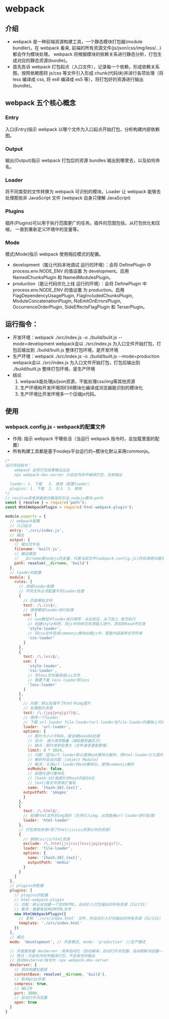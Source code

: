 # webpack

## 介绍

- webpack 是一种前端资源构建工具，一个静态模块打包器(module bundler)。在 webpack 看来, 前端的所有资源文件(js/json/css/img/less/...)都会作为模块处理。 webpack 将根据模块的依赖关系进行静态分析，打包生成对应的静态资源(bundle)。
- 首先告诉 webpack 打包起点（入口文件），记录每一个依赖，形成依赖关系图，按照依赖图将 js/css 等文件引入形成 chunk(代码块)并进行各项处理（将 less 编译成 css, 将 es6 编译成 es5 等），将打包好的资源进行输出(bundle)。

## webpack 五个核心概念

### Entry

入口(Entry)指示 webpack 以哪个文件为入口起点开始打包，分析构建内部依赖图。

### Output

输出(Output)指示 webpack 打包后的资源 bundles 输出到哪里去，以及如何命名。

### Loader

将不同类型的文件转换为 webpack 可识别的模块。Loader 让 webpack 能够去处理那些非 JavaScript 文件 (webpack 自身只理解 JavaScript)

### Plugins

插件(Plugins)可以用于执行范围更广的任务。插件的范围包括，从打包优化和压缩， 一直到重新定义环境中的变量等。

### Mode

模式(Mode)指示 webpack 使用相应模式的配置。

- development（能让代码本地调试 运行的环境）：会将 DefinePlugin 中 process.env.NODE_ENV 的值设置 为 development。启用 NamedChunksPlugin 和 NamedModulesPlugin。
- production（能让代码优化上线 运行的环境）：会将 DefinePlugin 中 process.env.NODE_ENV 的值设置 为 production。启用 FlagDependencyUsagePlugin, FlagIncludedChunksPlugin, ModuleConcatenationPlugin, NoEmitOnErrorsPlugin, OccurrenceOrderPlugin, SideEffectsFlagPlugin 和 TerserPlugin。

## 运行指令：

- 开发环境：webpack ./src/index.js -o ./build/built.js --mode=development
      webpack会以 ./src/index.js 为入口文件开始打包，打包后输出到 ./build/built.js
      整体打包环境，是开发环境
- 生产环境：webpack ./src/index.js -o ./build/built.js --mode=production
      webpack会以 ./src/index.js 为入口文件开始打包，打包后输出到 ./build/built.js
      整体打包环境，是生产环境
- 结论
    1. webpack能处理js/json资源，不能处理css/img等其他资源
    2. 生产环境和开发环境将ES6模块化编译成浏览器能识别的模块化
    3. 生产环境比开发环境多一个压缩js代码。

## 使用

### webpack.config.js - webpack的配置文件

- 作用: 指示 webpack 干哪些活（当运行 webpack 指令时，会加载里面的配置）
- 所有构建工具都是基于nodejs平台运行的~模块化默认采用commonjs。

```js
/*
运行项目指令：
    webpack 会将打包结果输出出去
    npx webpack-dev-server 只会在内存中编译打包，没有输出

  loader: 1. 下载   2. 使用（配置loader）
  plugins: 1. 下载  2. 引入  3. 使用
*/
// resolve用来拼接绝对路径的方法,nodejs模块:path
const { resolve } = require('path');
const HtmlWebpackPlugin = require('html-webpack-plugin');

module.exports = {
  // webpack配置
  // 入口起点
  entry: './src/index.js',
  // 输出
  output: {
    // 输出文件名
    filename: 'built.js',
    // 输出路径
    // __dirname是nodejs的变量，代表当前文件(webpack.config.js)的目录绝对路径
    path: resolve(__dirname, 'build')
  },
  // loader的配置
  module: {
    rules: [
      // 详细loader配置
      // 不同文件必须配置不同loader处理
      {
        // 匹配哪些文件
        test: /\.css$/,
        // 使用哪些loader进行处理
        use: [
          // use数组中loader执行顺序：从右到左，从下到上 依次执行
          // 创建style标签，将js中的样式资源插入进行，添加到head中生效
          'style-loader',
          // 将css文件变成commonjs模块加载js中，里面内容是样式字符串
          'css-loader'
        ]
      },
      {
        test: /\.less$/,
        use: [
          'style-loader',
          'css-loader',
          // 将less文件编译成css文件
          // 需要下载 less-loader和less
          'less-loader'
        ]
      },
      {
        // 问题：默认处理不了html中img图片
        // 处理图片资源
        test: /\.(jpg|png|gif)$/,
        // 使用一个loader
        // 下载 url-loader file-loader(url-loader在file-loader的基础上可以将图片转化为base64编码)
        loader: 'url-loader',
        options: {
          // 图片大小小于8kb，就会被base64处理
          // 优点: 减少请求数量（减轻服务器压力）
          // 缺点：图片体积会更大（文件请求速度更慢）
          limit: 8 * 1024,
          // 问题：因为url-loader默认使用es6模块化解析，而html-loader引入图片是commonjs
          // 解析时会出问题：[object Module]
          // 解决：关闭url-loader的es6模块化，使用commonjs解析
          esModule: false,
          // 给图片进行重命名
          // [hash:10]取图片的hash的前10位
          // [ext]取文件原来扩展名
          name: '[hash:10].[ext]',
        outputPath: 'images'
        }
      },
      {
        test: /\.html$/,
        // 处理html文件的img图片（负责引入img，从而能被url-loader进行处理）
        loader: 'html-loader'
      },
      // 打包其他资源(除了html/js/css资源以外的资源)
      {
        // 排除css/js/html资源
        exclude: /\.(html|js|css|less|jpg|png|gif)/,
        loader: 'file-loader',
        options: {
          name: '[hash:10].[ext]',
          outputPath: 'media'
        }
      }
    ]
  },
  // plugins的配置
  plugins: [
    // plugins的配置
    // html-webpack-plugin
    // 功能：默认会创建一个空的HTML，自动引入打包输出的所有资源（JS/CSS）
    // 需求：需要有结构的HTML文件
    new HtmlWebpackPlugin({
      // 复制 './src/index.html' 文件，并自动引入打包输出的所有资源（JS/CSS）
      template: './src/index.html'
    })
  ],
  // 模式
  mode: 'development', // 开发模式, mode: 'production' //生产模式

  // 开发服务器 devServer：用来自动化（自动编译，自动打开浏览器，自动刷新浏览器~~）
  // 特点：只会在内存中编译打包，不会有任何输出
  // 启动devServer指令为：npx webpack-dev-server
  devServer: {
    // 项目构建后路径
    contentBase: resolve(__dirname, 'build'),
    // 启动gzip压缩
    compress: true,
    // 端口号
    port: 3000,
    // 自动打开浏览器
    open: true
  }
}
```

